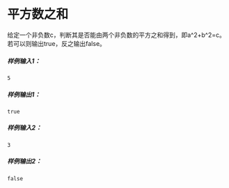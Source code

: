 # 平方数之和

给定一个非负数c，判断其是否能由两个非负数的平方之和得到，即a^2+b^2=c。若可以则输出true，反之输出false。

##### 样例输入1：
```
5
```
##### 样例输出1：
```
true
```
##### 样例输入2：
```
3
```
##### 样例输出2：
```
false
```
